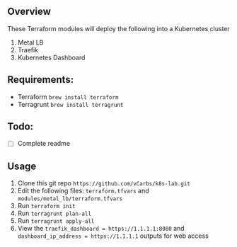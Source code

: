 ## Overview

These Terraform modules will deploy the following into a Kubernetes cluster
1. Metal LB
2. Traefik 
3. Kubernetes Dashboard

## Requirements:

- Terraform `brew install terraform`
- Terragrunt `brew install terragrunt`

## Todo:

- [ ] Complete readme

## Usage

1. Clone this git repo `https://github.com/vCarbs/k8s-lab.git`
2. Edit the following files: `terraform.tfvars` and `modules/metal_lb/terraform.tfvars`
3. Run `terraform init`
4. Run `terragrunt plan-all` 
5. Run `terragrunt apply-all`
6. View the `traefik_dashboard = https://1.1.1.1:8080` and `dashboard_ip_address = https://1.1.1.1` outputs for web access
